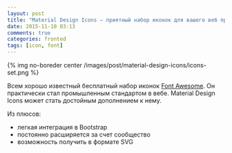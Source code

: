 ```yaml
---
layout: post
title: "Material Design Icons – приятный набор иконок для вашего веб приложения"
date: 2015-11-10 03:13
comments: true
categories: fronted
tags: [icon, font]
---
```


{% img no-boreder center /images/post/material-design-icons/icons-set.png %}

Всем хорошо известный бесплатный набор иконок [Font Awesome](https://fortawesome.github.io/Font-Awesome/icons/).
Он практически стал промышленным стандартом в вебе. 
Material Design Icons может стать достойным дополнением к нему. 

Из плюсов: 

 - легкая интеграция в Bootstrap
 - постоянно расширяется за счет сообщество
 - возможность получить в формате SVG

